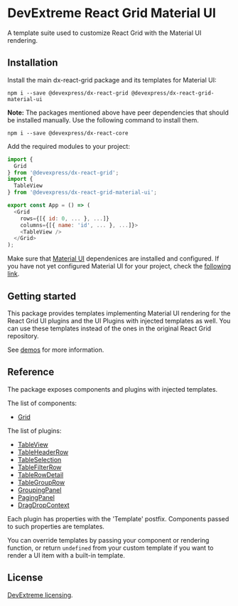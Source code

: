 # DevExtreme React Grid Material UI

A template suite used to customize React Grid with the Material UI rendering.

## Installation

Install the main dx-react-grid package and its templates for Material UI:

```
npm i --save @devexpress/dx-react-grid @devexpress/dx-react-grid-material-ui
```

**Note:** The packages mentioned above have peer dependencies that should be installed manually. Use the following command to install them.

```
npm i --save @devexpress/dx-react-core
```

Add the required modules to your project:

```js
import {
  Grid
} from '@devexpress/dx-react-grid';
import {
  TableView
} from '@devexpress/dx-react-grid-material-ui';

export const App = () => (
  <Grid
    rows={[{ id: 0, ... }, ...]}
    columns={[{ name: 'id', ... }, ...]}>
    <TableView />
  </Grid>
);
```

Make sure that [Material UI](https://material-ui-1dab0.firebaseapp.com/) dependenices are installed and configured. If you have not yet configured Material UI for your project, check the [following link](https://material-ui-1dab0.firebaseapp.com/getting-started/installation).

## Getting started

This package provides templates implementing Material UI rendering for the React Grid UI plugins and the UI Plugins with injected templates as well. You can use these templates instead of the ones in the original React Grid repository.

See [demos](https://devexpress.github.io/devextreme-reactive/react/grid/demos/) for more information.

## Reference

The package exposes components and plugins with injected templates.

The list of components:

- [Grid](https://devexpress.github.io/devextreme-reactive/react/grid/docs/reference/grid/)

The list of plugins:

- [TableView](https://devexpress.github.io/devextreme-reactive/react/grid/docs/reference/table-view/)
- [TableHeaderRow](https://devexpress.github.io/devextreme-reactive/react/grid/docs/reference/table-header-row/)
- [TableSelection](https://devexpress.github.io/devextreme-reactive/react/grid/docs/reference/table-selection/)
- [TableFilterRow](https://devexpress.github.io/devextreme-reactive/react/grid/docs/reference/table-filter-row/)
- [TableRowDetail](https://devexpress.github.io/devextreme-reactive/react/grid/docs/reference/table-row-detail/)
- [TableGroupRow](https://devexpress.github.io/devextreme-reactive/react/grid/docs/reference/table-group-row/)
- [GroupingPanel](https://devexpress.github.io/devextreme-reactive/react/grid/docs/reference/grouping-panel/)
- [PagingPanel](https://devexpress.github.io/devextreme-reactive/react/grid/docs/reference/paging-panel/)
- [DragDropContext](https://devexpress.github.io/devextreme-reactive/react/grid/docs/reference/drag-drop-context/)

Each plugin has properties with the 'Template' postfix. Components passed to such properties are templates.

You can override templates by passing your component or rendering function, or return `undefined` from your custom template if you want to render a UI item with a built-in template.

## License

[DevExtreme licensing](https://js.devexpress.com/licensing/).

